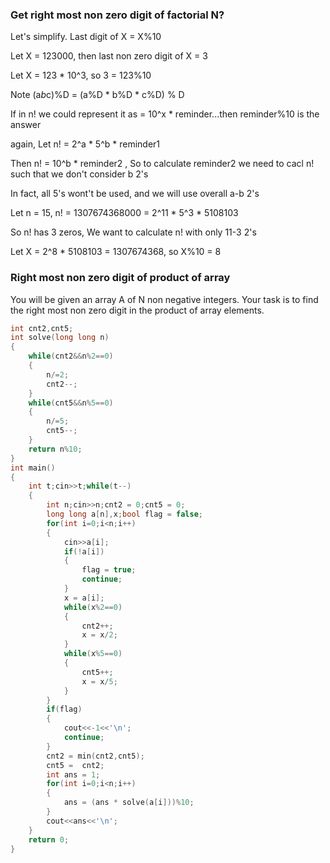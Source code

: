 ### Get right most non zero digit of factorial N?

Let's simplify. Last digit of X = X%10

Let X = 123000, then last non zero digit of X = 3

Let X = 123 * 10^3, so 3 = 123%10

Note (a*b*c)%D = (a%D * b%D * c%D) % D

If in n! we could represent it as = 10^x * reminder...then reminder%10 is the answer

again, Let n! = 2^a * 5^b * reminder1

Then	n! = 10^b * reminder2 , So to calculate reminder2 we need to cacl n! such that we don't consider b 2's 

In fact, all 5's wont't be used, and we will use overall a-b 2's

Let n = 15, n! = 1307674368000 = 2^11 * 5^3 * 5108103

So n! has 3 zeros, We want to calculate n! with only 11-3 2's

Let X = 2^8 * 5108103 = 1307674368, so X%10 = 8

### Right most non zero digit of product of array

You will be given an array A of N non negative integers. Your task is to find the right most non zero digit in the product of array elements.

```cpp
int cnt2,cnt5;
int solve(long long n)
{
    while(cnt2&&n%2==0)
    {
        n/=2;
        cnt2--;
    }
    while(cnt5&&n%5==0)
    {
        n/=5;
        cnt5--;
    }
    return n%10;
}
int main()
{
    int t;cin>>t;while(t--)
    {
        int n;cin>>n;cnt2 = 0;cnt5 = 0;
        long long a[n],x;bool flag = false;
        for(int i=0;i<n;i++)
        {
            cin>>a[i];
            if(!a[i])
            {
                flag = true;
                continue;
            }
            x = a[i];
            while(x%2==0)
            {
                cnt2++;
                x = x/2;
            }
            while(x%5==0)
            {
                cnt5++;
                x = x/5;
            }
        }
        if(flag)
        {
            cout<<-1<<'\n';
            continue;
        }
        cnt2 = min(cnt2,cnt5);
        cnt5 =  cnt2;
        int ans = 1;
        for(int i=0;i<n;i++)
        {
            ans = (ans * solve(a[i]))%10;
        }
        cout<<ans<<'\n';
    }
	return 0;
}
```
